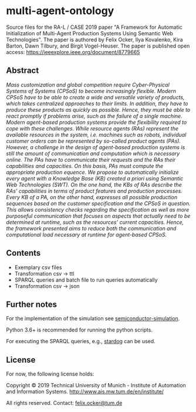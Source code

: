 # multi-agent-ontology
Source files for the RA-L / CASE 2019 paper "A Framework for Automatic Initialization of Multi-Agent Production Systems Using Semantic Web Technologies". The paper is authored by Felix Ocker, Ilya Kovalenko, Kira Barton, Dawn Tilbury, and Birgit Vogel-Heuser.
The paper is published open access: https://ieeexplore.ieee.org/document/8779665

## Abstract
*Mass customization and global competition require Cyber-Physical Systems of Systems (CPSoS) to become increasingly flexible. Modern CPSoS have to be able to create a wide and versatile variety of products, which takes centralized approaches to their limits. In addition, they have to produce these products as quickly as possible. Hence, they must be able to react promptly if problems arise, such as the failure of a single machine. Modern agent-based production systems provide the flexibility required to cope with these challenges. While resource agents (RAs) represent the available resources in the system, i.e. machines such as robots, individual customer orders can be represented by so-called product agents (PAs). However, a challenge in the design of agent-based production systems is still the amount of communication and computation which is necessary online. The PAs have to communicate their requests and the RAs their capabilities and capacities. On this basis, PAs must compute the appropriate production equence. We propose to automatically initialize every agent with a Knowledge Base (KB) created a priori using Semantic Web Technologies (SWT). On the one hand, the KBs of RAs describe the RAs’ capabilities in terms of product features and production processes. Every KB of a PA, on the other hand, expresses all possible production sequences based on the customer specification and the CPSoS in question. This allows consistency checks regarding the specification as well as more purposeful communication that focuses on aspects that actually need to be determined at runtime, such as the resources’ current capacities. Hence, the framework presented aims to reduce both the communication and computational load necessary at runtime for agent-based CPSoS.*

## Contents
* Exemplary csv files
* Transformation csv -> ttl
* SPARQL queries and batch file to run queries automatically
* Transformation csv -> json

## Further notes

For the implementation of the simulation see [semiconductor-simulation](https://github.com/ikovalenko92/SemiconductorSimulation).

Python 3.6+ is recommended for running the python scripts.

For executing the SPARQL queries, e.g., [stardog](https://www.stardog.com/) can be used.

## License

For now, the following license holds:

Copyright © 2019 Technical University of Munich - Institute of Automation and Information Systems. <http://www.ais.mw.tum.de/en/institute/>

All rights reserved. Contact: [felix.ocker@tum.de](mailto:felix.ocker@tum.de)
